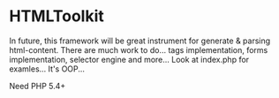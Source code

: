 HTMLToolkit
===========

In future, this framework will be great instrument for generate & parsing html-content.
There are much work to do...
tags implementation, forms implementation, selector engine and more...
Look at index.php for examles...
It's OOP...

Need PHP 5.4+
